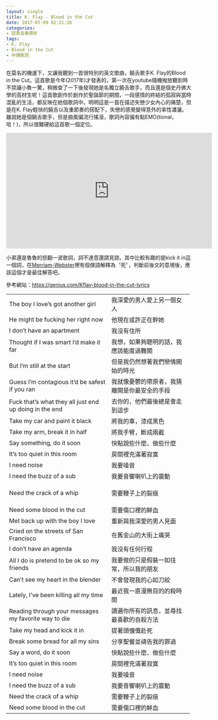 ```yaml
---
layout: single
title: K. Flay - Blood in the Cut
date: 2017-07-09 02:21:26
categories:
- 認真音樂賞析
tags:
- K. Flay
- Blood in the Cut
- 中譯歌詞
---
```


在莫名的機運下，又讓我聽到一首很特別的英文歌曲，饒舌歌手K. Flay的Blood in the Cut。這首歌是今年(2017年)才發表的，第一次在youtube隨機撥放聽到時不禁讓小魯一驚，稍微查了一下後發現她是名獨立饒舌歌手，而且還是個史丹佛大學的高材生呢！這首歌創作於創作於聖誕節的期間，一段感情的終結的孤寂與當時混亂的生活，都反映在她個歌詞中。明明這是一首在描述失戀少女內心的痛楚，但是在K. Flay輕快的饒舌以及重節奏的搭配下，失戀的感覺變得意外的率性瀟灑。雖說她是個饒舌歌手，但是曲風偏流行搖滾，歌詞內容偏有點EMO(tional，哈！)，所以很難硬給這首歌一個定位。


<p style="text-align: center;"><iframe allowfullscreen="" class="" frameborder="0" height="315" src="https://www.youtube.com/embed/k2WcOdz96ko?wmode=transparent" width="560"></iframe></p>

小弟還是魯魯的怒翻一波歌詞，詞不達意還請見諒。其中比較有趣的是kick it in這一個詞，在<a href="https://www.merriam-webster.com/dictionary/kick%20in">Merriam-Webster</a>裡有個俚語解釋為〝死〞，判斷前後文的意境後，應該這個才是最佳解答吧。

參考網站：<a href="https://genius.com/Kflay-blood-in-the-cut-lyrics">https://genius.com/Kflay-blood-in-the-cut-lyrics</a>

<table align="center" border="0" cellpadding="1" cellspacing="1" style="width:500px">
	<tbody>
		<tr>
			<td>The boy I love’s got another girl</td>
			<td>我深愛的男人愛上另一個女人</td>
		</tr>
		<tr>
			<td>He might be fucking her right now</td>
			<td>他現在或許正在幹她</td>
		</tr>
		<tr>
			<td>I don’t have an apartment</td>
			<td>我沒有住所</td>
		</tr>
		<tr>
			<td>Thought if I was smart I’d make it far</td>
			<td>我想，如果夠聰明的話，我應該能度過難關</td>
		</tr>
		<tr>
			<td>But I’m still at the start</td>
			<td>但是我仍然想著我們戀情開始的時光</td>
		</tr>
		<tr>
			<td>Guess I’m contagious it’d be safest if you ran</td>
			<td>我就像憂鬱的帶原者，我猜離開是你最安全的手段</td>
		</tr>
		<tr>
			<td>Fuck that’s what they all just end up doing in the end</td>
			<td>去你的，他們最後總是會走到這步</td>
		</tr>
		<tr>
			<td>Take my car and paint it black</td>
			<td>將我的車，漆成黑色</td>
		</tr>
		<tr>
			<td>Take my arm, break it in half</td>
			<td>將我手臂，斷成兩截</td>
		</tr>
		<tr>
			<td>Say something, do it soon</td>
			<td>快點說些什麼、做些什麼</td>
		</tr>
		<tr>
			<td>It’s too quiet in this room</td>
			<td>房間裡充滿著寂寞</td>
		</tr>
		<tr>
		</tr>
		<tr>
			<td>I need noise</td>
			<td>我要噪音</td>
		</tr>
		<tr>
			<td>I need the buzz of a sub</td>
			<td>我要音響喇叭上的震動</td>
		</tr>
		<tr>
			<td>Need the crack of a whip</td>
			<td>
<p>需要鞭子上的裂痕
			</td>
		</tr>
		<tr>
			<td>Need some blood in the cut</td>
			<td>需要傷口裡的鮮血</td>
		</tr>
		<tr>
		</tr>
		<tr>
			<td>Met back up with the boy I love</td>
			<td>重新與我深愛的男人見面</td>
		</tr>
		<tr>
			<td>Cried on the streets of San Francisco</td>
			<td>在舊金山的大街上痛哭</td>
		</tr>
		<tr>
			<td>I don’t have an agenda</td>
			<td>我沒有任何行程</td>
		</tr>
		<tr>
			<td>All I do is pretend to be ok so my friends</td>
			<td>我要做的只是假裝一如往常，所以我的朋友</td>
		</tr>
		<tr>
			<td>Can’t see my heart in the blender</td>
			<td>不會發現我的心如刀絞</td>
		</tr>
		<tr>
			<td>Lately, I’ve been killing all my time</td>
			<td>最近我一直漫無目的的殺時間</td>
		</tr>
		<tr>
			<td>Reading through your messages my favorite way to die</td>
			<td>讀遍你所有的訊息，並尋找最喜歡的自殺方法</td>
		</tr>
		<tr>
			<td>Take my head and kick it in</td>
			<td>提著頭慷慨赴死</td>
		</tr>
		<tr>
			<td>Break some bread for all my sins</td>
			<td>分享聖餐並禱告我的罪過</td>
		</tr>
		<tr>
			<td>Say a word, do it soon</td>
			<td>快點說些什麼、做些什麼</td>
		</tr>
		<tr>
			<td>It’s too quiet in this room</td>
			<td>房間裡充滿著寂寞</td>
		</tr>
		<tr>
		</tr>
		<tr>
			<td>I need noise</td>
			<td>我要噪音</td>
		</tr>
		<tr>
			<td>I need the buzz of a sub</td>
			<td>我要音響喇叭上的震動</td>
		</tr>
		<tr>
			<td>Need the crack of a whip</td>
			<td>需要鞭子上的裂痕</td>
		</tr>
		<tr>
			<td>Need some blood in the cut</td>
			<td>需要傷口裡的鮮血</td>
		</tr>
	</tbody>
</table>


